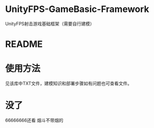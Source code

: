 # UnityFPS-GameBasic-Framework
UnityFPS射击游戏基础框架（需要自行建模）
# README
# 使用方法
见该库中TXT文件，建模知识和部署步骤如有问题也可查看文件。
# 没了
66666666还看
烟斗不带烟的
